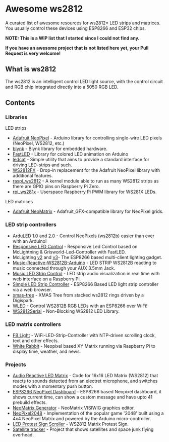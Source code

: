# Awesome ws2812

A curated list of awesome resources for ws2812* LED strips and matrices. You usually control these devices using ESP8266 and ESP32 chips.

**NOTE: This is a WIP list that I started since I could not find any.**

**If you have an awesome project that is not listed here yet, your Pull Request is very welcome!**

## What is ws2812

The ws2812 is an intelligent control LED light source, with the control circuit and RGB chip integrated directly into a 5050 RGB LED.

## Contents

### Libraries

LED strips

* [Adafruit NeoPixel](https://github.com/adafruit/Adafruit_NeoPixel) - Arduino library for controlling single-wire LED pixels (NeoPixel, WS2812, etc.)
* [blynk](https://github.com/blynkkk/blynk-library) - Blynk library for embedded hardware.
* [FastLED](https://github.com/FastLED/FastLED) - Library for colored LED animation on Arduino
* [ledcat](https://github.com/polyfloyd/ledcat) - Simple utility that aims to provide a standard interface for driving LED-strips and such.
* [WS2812FX](https://github.com/kitesurfer1404/WS2812FX) - Drop-in replacement for the Adafruit NeoPixel library with additional features.
* [raspi_ws2812](https://github.com/UrielGuy/raspi_ws2812) - A kernel module able to run as many WS2812 strips as there are GPIO pins on Raspberry Pi Zero.
* [rpi_ws281x](https://github.com/jgarff/rpi_ws281x) - Userspace Raspberry Pi PWM library for WS281X LEDs.

LED matrices

* [Adafruit NeoMatrix](https://github.com/adafruit/Adafruit_NeoMatrix) - Adafruit_GFX-compatible library for NeoPixel grids.

### LED strip controllers

* ArduLED [1.0](https://github.com/kris701/ArduLED) and [2.0](https://github.com/kris701/ArduLED-2.0) - Control NeoPixels (ws2812b) easier than ever with an Arduino!
* [Responsive LED Control](https://github.com/doctormord/Responsive_LED_Control) - Responsive Led Control based on McLightning & Grisworld-Led-Controller with FastLED.
* McLighting [v2](https://github.com/toblum/McLighting) and [v3](https://github.com/FabLab-Luenen/McLighting)- The ESP8266 based multi-client lighting gadget.
* [Music-Reactive-WS2812B-Arduino](https://github.com/AnshumanFauzdar/Music-Reactive-WS2812B-Arduino) - LED STRIP WS2812B reacting to music connected through your AUX 3.5mm Jack.
* [Music LED Strip Control](https://github.com/TobKra96/music_led_strip_control) - LED strip audio visualization in real time with web interface on a Raspberry Pi.
* [Simple LED Strip Controller](https://github.com/eighthree/Simple-LED-Strip-Controller) - ESP8266 Based LED light strip controller via a web browser.
* [xmas-tree](https://github.com/designer2k2/xmas-tree) - XMAS Tree from stacked ws2812 rings driven by a Digispark.
* [WLED](https://github.com/Aircoookie/WLED) - Control WS2812B RGB LEDs with an ESP8266 over WiFi!
* [WS2812Serial](https://github.com/PaulStoffregen/WS2812Serial) - Non-Blocking WS2812 LED Library.

### LED matrix controllers

* [FB.Light](https://github.com/bombcheck/FB.Light) - WiFi-LED-Strip-Controller with NTP-driven scrolling clock, text and other effects.
* [White Rabbit](https://github.com/jwalanta/whiterabbit) - Neopixel based XY Matrix running via Raspberry Pi to display time, weather, and news.

### Projects

* [Audio Reactive LED Matrix](https://github.com/modustrialmaker/Audio-Reactive-LED-Matrix) - Code for 16x16 LED Matrix (WS2812) that reacts to sounds detected from an electret microphone, and switches modes with a momentary push button.
* [ESP8266 NeoPixel Dashboard](https://github.com/neoxharsh/ESP8266_NeoPixel_Dashboard) - ESP8266 based Neopixel dashboard, it shows current time, can show a custom message and have upto 41 prebuild effects.
* [NeoMatrix Generator](https://github.com/cesnokov/NeoMatrix-Generator) - NeoMatrix VISIWIG graphics editor.
* [NeoPixel2048](https://github.com/peacheym/NeoPixel2048) - Implementation of the popular game '2048' built using a 4x4 NeoPixel Matrix and powered by the Arduino micro-controller.
* [LED Protest Sign Scroller](https://github.com/danasf/LEDProtestSign) - WS2812 Matrix Protest Sign.
* [Satellite tracker](https://github.com/PaulKlinger/satellite_tracker) - Project that shows satellites and space junk flying overhead.
